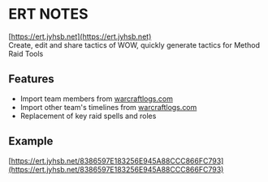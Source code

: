 # ERT NOTES
[https://ert.jyhsb.net](https://ert.jyhsb.net)  
Create, edit and share tactics of WOW, quickly generate tactics for Method Raid Tools
## Features
- Import team members from [warcraftlogs.com](https://warcraftlogs.com)
- Import other team's timelines from [warcraftlogs.com](https://warcraftlogs.com)
- Replacement of key raid spells and roles

## Example
[https://ert.jyhsb.net/8386597E183256E945A88CCC866FC793](https://ert.jyhsb.net/8386597E183256E945A88CCC866FC793)
